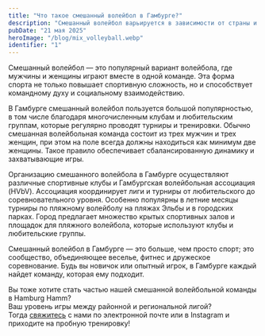 ```yaml
---
title: "Что такое смешанный волейбол в Гамбурге?"
description: "Смешанный волейбол варьируется в зависимости от страны и региона."
pubDate: "21 мая 2025"
heroImage: "/blog/mix_volleyball.webp"
identifier: "1"
---
```


Смешанный волейбол — это популярный вариант волейбола, где мужчины и женщины играют вместе в одной команде. Эта форма спорта не только повышает спортивную сложность, но и способствует командному духу и социальному взаимодействию.

В Гамбурге смешанный волейбол пользуется большой популярностью, в том числе благодаря многочисленным клубам и любительским группам, которые регулярно проводят турниры и тренировки. Обычно смешанная волейбольная команда состоит из трех мужчин и трех женщин, при этом на поле всегда должны находиться как минимум две женщины. Такое правило обеспечивает сбалансированную динамику и захватывающие игры.

Организацию смешанного волейбола в Гамбурге осуществляют различные спортивные клубы и Гамбургская волейбольная ассоциация (HVbV). Ассоциация координирует лиги и турниры от любительского до соревновательного уровня. Особенно популярны в летние месяцы турниры по пляжному волейболу на пляжах Эльбы и в городских парках. Город предлагает множество крытых спортивных залов и площадок для пляжного волейбола, которые используют клубы и любительские группы.

Смешанный волейбол в Гамбурге — это больше, чем просто спорт; это сообщество, объединяющее веселье, фитнес и дружеское соревнование. Будь вы новичок или опытный игрок, в Гамбурге каждый найдет команду, которая ему подходит.

Вы тоже хотите стать частью нашей смешанной волейбольной команды в Hamburg Hamm?  
Ваш уровень игры между районной и региональной лигой?  
Тогда [свяжитесь](/ru/contact/) с нами по электронной почте или в Instagram и приходите на пробную тренировку!

